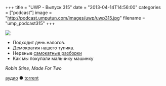 +++
title = "UWP - Выпуск 315"
date = "2013-04-14T14:56:00"
categories = ["podcast"]
image = "http://podcast.umputun.com/images/uwp/uwp315.jpg"
filename = "ump_podcast315"
+++

![](https://podcast.umputun.com/images/uwp/uwp315.jpg)

- Подходит день налогов.
- Демократия нашего тупика.
- Нервные [самокатные разборки](http://podcast.umputun.com/images/uwp/IMG_2969.JPG)
- Как мы покупали мальчику машинку

_Robin Stine, Made For Two_

[аудио](https://podcast.umputun.com/media/ump_podcast315.mp3) ● [torrent](http://archive.rucast.net/uwp/media/ump_podcast315.mp3.torrent)

<audio src="https://podcast.umputun.com/media/ump_podcast315.mp3" preload="none"></audio>